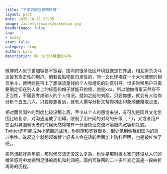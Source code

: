 ```yaml
---
title: "不宽容的互联网环境"
layout: post
date: 2020-10-31 23:35
image: /assets/images/markdown.jpg
headerImage: false
tag:
- essay
star: false
category: blog
author: Lynx
description: 同一文化环境里的斗争。
---
```




微博的人似乎更加容易不宽容，国内的很多社区环境就像是在养蛊，相互厮杀决斗出最有攻击性的用户。倘若说贴吧是自发性的，同一文化环境在一个大池塘里的相互争斗，微博则是带上了想赚流量钱的个人和组织的刻意引导。很多时候用户只需要确定扣在别人身上的标签和帽子就能开始喷，他是xxx，所以他做得事天然有不正当性，不需要考虑别人的个人情况。就如之前的刘翔，只要你想，就会有人给你分析个五五六六，只要你想看到，就有人撰写分析文帮你巩固印象顺便赚取点击。

相对而言国外的烈度比较没那么高，至少从个人的感觉来说，有可能是国外文化氛围比较复杂，对沟通造成了阻碍，限制了用户间的对骂的升级（？），又或者用户在面对异国聊天者的时候天然得带有一分谨慎让交流环境趋向宽容和礼貌。Twitter还可能成为小范围的战场，fb则随和宽容很多，很少见到像我们国内的高斗争性。说起这个就想起微博上好多人会在话的后面加上防杠声明，也是被杠怕了吧。。

突然想起好些年前，那时候交流还没这么复杂，也许是那时资本家们还没从人们的嬉笑怒骂中发掘到足够的商机和利润吧。国内互联网的二十多年变迁真是一段曲折离奇的历程。